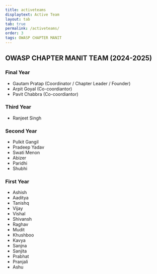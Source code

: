 ```yaml
---
title: activeteams
displaytext: Active Team
layout: tab
tab: true
permalink: /activeteams/
order: 3
tags: OWASP CHAPTER MANIT
---
```


## **OWASP CHAPTER MANIT TEAM (2024-2025)**

### Final Year
 - Gautam Pratap (Coordinator / Chapter Leader / Founder)
 - Arpit Goyal (Co-coordiantor)
 - Pavit Chabbra (Co-coordiantor)

### Third Year
 - Ranjeet Singh

### Second Year
 - Pulkit Gangil
 - Pradeep Yadav
 - Swati Menon
 - Abizer
 - Paridhi
 - Shubhi


### First Year
 - Ashish 
 - Aaditya 
 - Tanishq 
 - Vijay 
 - Vishal 
 - Shivansh
 - Raghav
 - Mudit
 - Khushboo
 - Kavya
 - Sanjna
 - Sanjita
 - Prabhat
 - Pranjali
 - Ashu
